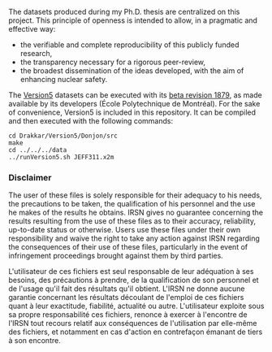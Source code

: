 The datasets produced during my Ph.D. thesis are centralized on this project. This principle of openness is intended to allow, in a pragmatic and effective way:
* the verifiable and complete reproducibility of this publicly funded research,
* the transparency necessary for a rigorous peer-review,
* the broadest dissemination of the ideas developed, with the aim of enhancing nuclear safety.

The [Version5](https://www.polymtl.ca/merlin/version5.htm) datasets can be executed with its [beta revision 1879](https://www.polymtl.ca/merlin/development.htm), as made available by its developers (École Polytechnique de Montréal). For the sake of convenience, Version5 is included in this repository. It can be compiled and then executed with the following commands:
```
cd Drakkar/Version5/Donjon/src
make
cd ../../../data
../runVersion5.sh JEFF311.x2m
```

### Disclaimer

The user of these files is solely responsible for their adequacy to his needs, the precautions to be taken, the qualification of his personnel and the use he makes of the results he obtains.
IRSN gives no guarantee concerning the results resulting from the use of these files as to their accuracy, reliability, up-to-date status or otherwise. Users use these files under their own responsibility and waive the right to take any action against IRSN regarding the consequences of their use of these files, particularly in the event of infringement proceedings brought against them by third parties.

L'utilisateur de ces fichiers est seul responsable de leur adéquation à ses besoins, des précautions à prendre, de la qualification de son personnel et de l'usage qu'il fait des résultats qu'il obtient.
L'IRSN ne donne aucune garantie concernant les résultats découlant de l'emploi de ces fichiers quant à leur exactitude, fiabilité, actualité ou autre. L'utilisateur exploite sous sa propre responsabilité ces fichiers, renonce à exercer à l'encontre de l'IRSN tout recours relatif aux conséquences de l'utilisation par elle-même des fichiers, et notamment en cas d'action en contrefaçon émanant de tiers à son encontre.

